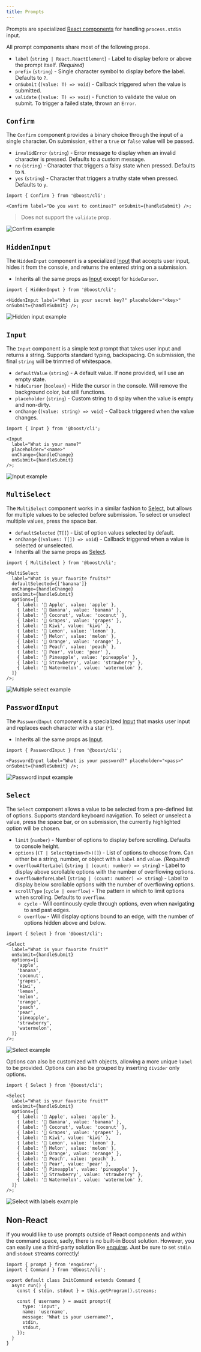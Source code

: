 ```yaml
---
title: Prompts
---
```


Prompts are specialized [React components](./components.md) for handling `process.stdin` input.

All prompt components share most of the following props.

- `label` (`string | React.ReactElement`) - Label to display before or above the prompt itself.
  _(Required)_
- `prefix` (`string`) - Single character symbol to display before the label. Defaults to `?`.
- `onSubmit` (`(value: T) => void`) - Callback triggered when the value is submitted.
- `validate` (`(value: T) => void`) - Function to validate the value on submit. To trigger a failed
  state, thrown an `Error`.

## `Confirm`

The `Confirm` component provides a binary choice through the input of a single character. On
submission, either a `true` or `false` value will be passed.

- `invalidError` (`string`) - Error message to display when an invalid character is pressed.
  Defaults to a custom message.
- `no` (`string`) - Character that triggers a falsy state when pressed. Defaults to `N`.
- `yes` (`string`) - Character that triggers a truthy state when pressed. Defaults to `y`.

```tsx
import { Confirm } from '@boost/cli';

<Confirm label="Do you want to continue?" onSubmit={handleSubmit} />;
```

> Does not support the `validate` prop.

![Confirm example](/img/cli/prompts/confirm.gif)

## `HiddenInput`

The `HiddenInput` component is a specialized [Input](#input) that accepts user input, hides it from
the console, and returns the entered string on a submission.

- Inherits all the same props as [Input](#input) except for `hideCursor`.

```tsx
import { HiddenInput } from '@boost/cli';

<HiddenInput label="What is your secret key?" placeholder="<key>" onSubmit={handleSubmit} />;
```

![Hidden input example](/img/cli/prompts/hidden-input.gif)

## `Input`

The `Input` component is a simple text prompt that takes user input and returns a string. Supports
standard typing, backspacing. On submission, the final `string` will be trimmed of whitespace.

- `defaultValue` (`string`) - A default value. If none provided, will use an empty state.
- `hideCursor` (`boolean`) - Hide the cursor in the console. Will remove the background color, but
  still functions.
- `placeholder` (`string`) - Custom string to display when the value is empty and non-dirty.
- `onChange` (`(value: string) => void`) - Callback triggered when the value changes.

```tsx
import { Input } from '@boost/cli';

<Input
  label="What is your name?"
  placeholder="<name>"
  onChange={handleChange}
  onSubmit={handleSubmit}
/>;
```

![Input example](/img/cli/prompts/input.gif)

## `MultiSelect`

The `MultiSelect` component works in a similar fashion to [Select](#select), but allows for multiple
values to be selected before submission. To select or unselect multiple values, press the space bar.

- `defaultSelected` (`T[]`) - List of option values selected by default.
- `onChange` (`(values: T[]) => void`) - Callback triggered when a value is selected or unselected.
- Inherits all the same props as [Select](#select).

```tsx
import { MultiSelect } from '@boost/cli';

<MultiSelect
  label="What is your favorite fruits?"
  defaultSelected={['banana']}
  onChange={handleChange}
  onSubmit={handleSubmit}
  options={[
    { label: '🍎 Apple', value: 'apple' },
    { label: '🍌 Banana', value: 'banana' },
    { label: '🥥 Coconut', value: 'coconut' },
    { label: '🍇 Grapes', value: 'grapes' },
    { label: '🥝 Kiwi', value: 'kiwi' },
    { label: '🍋 Lemon', value: 'lemon' },
    { label: '🍈 Melon', value: 'melon' },
    { label: '🍊 Orange', value: 'orange' },
    { label: '🍑 Peach', value: 'peach' },
    { label: '🍐 Pear', value: 'pear' },
    { label: '🍍 Pineapple', value: 'pineapple' },
    { label: '🍓 Strawberry', value: 'strawberry' },
    { label: '🍉 Watermelon', value: 'watermelon' },
  ]}
/>;
```

![Multiple select example](/img/cli/prompts/multiselect.gif)

## `PasswordInput`

The `PasswordInput` component is a specialized [Input](#input) that masks user input and replaces
each character with a star (`*`).

- Inherits all the same props as [Input](#input).

```tsx
import { PasswordInput } from '@boost/cli';

<PasswordInput label="What is your password?" placeholder="<pass>" onSubmit={handleSubmit} />;
```

![Password input example](/img/cli/prompts/password-input.gif)

## `Select`

The `Select` component allows a value to be selected from a pre-defined list of options. Supports
standard keyboard navigation. To select or unselect a value, press the space bar, or on submission,
the currently highlighted option will be chosen.

- `limit` (`number`) - Number of options to display before scrolling. Defaults to console height.
- `options` (`(T | SelectOption<T>)[]`) - List of options to choose from. Can either be a string,
  number, or object with a `label` and `value`. _(Required)_
- `overflowAfterLabel` (`string | (count: number) => string`) - Label to display above scrollable
  options with the number of overflowing options.
- `overflowBeforeLabel` (`string | (count: number) => string`) - Label to display below scrollable
  options with the number of overflowing options.
- `scrollType` (`cycle | overflow`) - The pattern in which to limit options when scrolling. Defaults
  to `overflow`.
  - `cycle` - Will continously cycle through options, even when navigating to and past edges.
  - `overflow` - Will display options bound to an edge, with the number of options hidden above and
    below.

```tsx
import { Select } from '@boost/cli';

<Select
  label="What is your favorite fruit?"
  onSubmit={handleSubmit}
  options={[
    'apple',
    'banana',
    'coconut',
    'grapes',
    'kiwi',
    'lemon',
    'melon',
    'orange',
    'peach',
    'pear',
    'pineapple',
    'strawberry',
    'watermelon',
  ]}
/>;
```

![Select example](/img/cli/prompts/select.gif)

Options can also be customized with objects, allowing a more unique `label` to be provided. Options
can also be grouped by inserting `divider` only options.

```tsx
import { Select } from '@boost/cli';

<Select
  label="What is your favorite fruit?"
  onSubmit={handleSubmit}
  options={[
    { label: '🍎 Apple', value: 'apple' },
    { label: '🍌 Banana', value: 'banana' },
    { label: '🥥 Coconut', value: 'coconut' },
    { label: '🍇 Grapes', value: 'grapes' },
    { label: '🥝 Kiwi', value: 'kiwi' },
    { label: '🍋 Lemon', value: 'lemon' },
    { label: '🍈 Melon', value: 'melon' },
    { label: '🍊 Orange', value: 'orange' },
    { label: '🍑 Peach', value: 'peach' },
    { label: '🍐 Pear', value: 'pear' },
    { label: '🍍 Pineapple', value: 'pineapple' },
    { label: '🍓 Strawberry', value: 'strawberry' },
    { label: '🍉 Watermelon', value: 'watermelon' },
  ]}
/>;
```

![Select with labels example](/img/cli/prompts/select-labels.gif)

## Non-React

If you would like to use prompts outside of React components and within the command space, sadly,
there is no built-in Boost solution. However, you can easily use a third-party solution like
[enquirer](https://github.com/enquirer/enquirer). Just be sure to set `stdin` and `stdout` streams
correctly!

```tsx
import { prompt } from 'enquirer';
import { Command } from '@boost/cli';

export default class InitCommand extends Command {
  async run() {
    const { stdin, stdout } = this.getProgram().streams;

    const { username } = await prompt({
      type: 'input',
      name: 'username',
      message: 'What is your username?',
      stdin,
      stdout,
    });
  }
}
```
